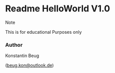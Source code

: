 # Readme HelloWorld V1.0

> [!Note]
> This is for educational Purposes only

### Author
Konstantin Beug

(beug.kon@outlook.de)